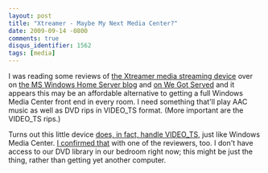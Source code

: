 ```yaml
---
layout: post
title: "Xtreamer - Maybe My Next Media Center?"
date: 2009-09-14 -0800
comments: true
disqus_identifier: 1562
tags: [media]
---
```

I was reading some reviews of [the Xtreamer media streaming
device](http://www.thextreamer.com/) over on [the MS Windows Home Server
blog](http://mswhs.com/2009/09/13/xtreamer-media-player-and-streamer/)
and [on We Got
Served](http://www.wegotserved.com/2009/09/13/hands-on-xtreamer-media-player-and-streamer/)
and it appears this may be an affordable alternative to getting a full
Windows Media Center front end in every room. I need something that'll
play AAC music as well as DVD rips in VIDEO\_TS format. (More important
are the VIDEO\_TS rips.)

Turns out this little device [does, in fact, handle
VIDEO\_TS](http://shop.xtreamer.net/Support/questions/93/How+do+I+backup+and+play+my+DVDs%3F),
just like Windows Media Center. [I confirmed
that](http://mswhs.com/2009/09/13/xtreamer-media-player-and-streamer/#comment-17818)
with one of the reviewers, too. I don't have access to our DVD library
in our bedroom right now; this might be just the thing, rather than
getting yet another computer.

